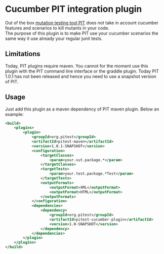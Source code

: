 Cucumber PIT integration plugin
========================

Out of the box [mutation testing tool PIT](http://pitest.org) does not take in account cucumber features and scenarios to kill mutants in your code.  
The purpose of this plugin is to make PIT use your cucumber scenarios the same way it use already your regular junit tests.

Limitations
------------
Today, PIT plugins require maven. You cannot for the moment use this plugin with the PIT command line interface or the graddle plugin.
Today PIT 1.0.1 has not been released and hence you need to use a snapshot version of PIT.

Usage
------
Just add this plugin as a maven dependency of PIT maven plugin. Below an example:

```xml
<build>
	<plugins>
		<plugin>
			<groupId>org.pitest</groupId>
			<artifactId>pitest-maven</artifactId>
			<version>1.0.1-SNAPSHOT</version>
			<configuration>
				<targetClasses>
					<param>your.sut.package.*</param>
				</targetClasses>
				<targetTests>
					<param>your.test.package.*Test</param>
				</targetTests>
				<outputFormats>
                    <outputFormat>XML</outputFormat>
                    <outputFormat>HTML</outputFormat>
				</outputFormats>
			</configuration>
			<dependencies>
				<dependency>
					<groupId>org.pitest</groupId>
					<artifactId>pitest-cucumber-plugin</artifactId>
					<version>1.0-SNAPSHOT</version>
				</dependency>
        	</dependencies>
		</plugin>
	</plugins>
</build>

```
